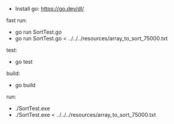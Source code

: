 * Install go: https://go.dev/dl/

fast run:
* go run SortTest.go
* go run SortTest.go < ../../../resources/array_to_sort_75000.txt

test:
* go test

build:
* go build

run:
* ./SortTest.exe
* ./SortTest.exe < ../../../resources/array_to_sort_75000.txt